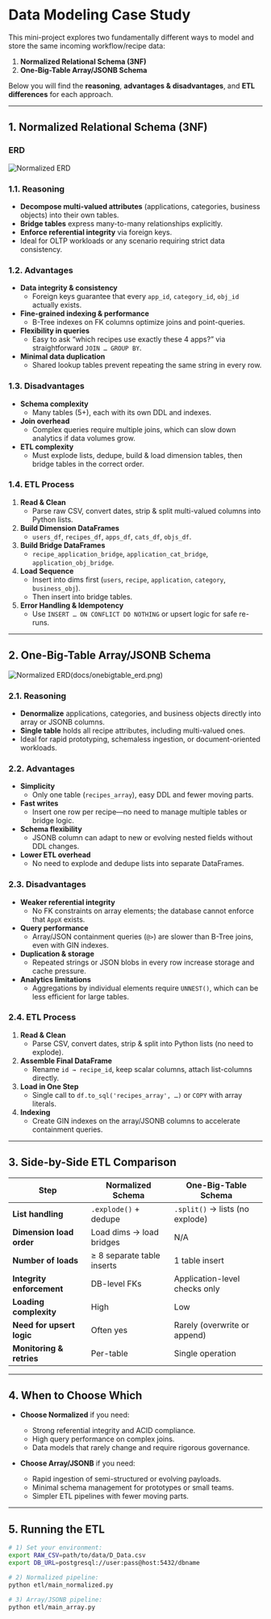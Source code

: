 # Data Modeling Case Study

This mini-project explores two fundamentally different ways to model and store the same incoming workflow/recipe data:

1. **Normalized Relational Schema (3NF)**  
2. **One-Big-Table Array/JSONB Schema**

Below you will find the **reasoning**, **advantages & disadvantages**, and **ETL differences** for each approach.

---

## 1. Normalized Relational Schema (3NF)

### ERD

![Normalized ERD](docs/onebigtable_erd.png)

### 1.1. Reasoning
- **Decompose multi-valued attributes** (applications, categories, business objects) into their own tables.
- **Bridge tables** express many-to-many relationships explicitly.
- **Enforce referential integrity** via foreign keys.
- Ideal for OLTP workloads or any scenario requiring strict data consistency.

### 1.2. Advantages
- **Data integrity & consistency**  
  - Foreign keys guarantee that every `app_id`, `category_id`, `obj_id` actually exists.  
- **Fine-grained indexing & performance**  
  - B-Tree indexes on FK columns optimize joins and point-queries.  
- **Flexibility in queries**  
  - Easy to ask “which recipes use exactly these 4 apps?” via straightforward `JOIN … GROUP BY`.
- **Minimal data duplication**  
  - Shared lookup tables prevent repeating the same string in every row.

### 1.3. Disadvantages
- **Schema complexity**  
  - Many tables (5+), each with its own DDL and indexes.  
- **Join overhead**  
  - Complex queries require multiple joins, which can slow down analytics if data volumes grow.  
- **ETL complexity**  
  - Must explode lists, dedupe, build & load dimension tables, then bridge tables in the correct order.

### 1.4. ETL Process
1. **Read & Clean**  
   - Parse raw CSV, convert dates, strip & split multi-valued columns into Python lists.  
2. **Build Dimension DataFrames**  
   - `users_df`, `recipes_df`, `apps_df`, `cats_df`, `objs_df`.  
3. **Build Bridge DataFrames**  
   - `recipe_application_bridge`, `application_cat_bridge`, `application_obj_bridge`.  
4. **Load Sequence**  
   - Insert into dims first (`users`, `recipe`, `application`, `category`, `business_obj`).  
   - Then insert into bridge tables.  
5. **Error Handling & Idempotency**  
   - Use `INSERT … ON CONFLICT DO NOTHING` or upsert logic for safe re-runs.

---

## 2. One-Big-Table Array/JSONB Schema

![Normalized ERD](docs/normalised_erd.png)(docs/onebigtable_erd.png)


### 2.1. Reasoning
- **Denormalize** applications, categories, and business objects directly into array or JSONB columns.
- **Single table** holds all recipe attributes, including multi-valued ones.
- Ideal for rapid prototyping, schemaless ingestion, or document-oriented workloads.

### 2.2. Advantages
- **Simplicity**  
  - Only one table (`recipes_array`), easy DDL and fewer moving parts.  
- **Fast writes**  
  - Insert one row per recipe—no need to manage multiple tables or bridge logic.  
- **Schema flexibility**  
  - JSONB column can adapt to new or evolving nested fields without DDL changes.  
- **Lower ETL overhead**  
  - No need to explode and dedupe lists into separate DataFrames.

### 2.3. Disadvantages
- **Weaker referential integrity**  
  - No FK constraints on array elements; the database cannot enforce that `AppX` exists.  
- **Query performance**  
  - Array/JSON containment queries (`@>`) are slower than B-Tree joins, even with GIN indexes.  
- **Duplication & storage**  
  - Repeated strings or JSON blobs in every row increase storage and cache pressure.  
- **Analytics limitations**  
  - Aggregations by individual elements require `UNNEST()`, which can be less efficient for large tables.

### 2.4. ETL Process
1. **Read & Clean**  
   - Parse CSV, convert dates, strip & split into Python lists (no need to explode).  
2. **Assemble Final DataFrame**  
   - Rename `id → recipe_id`, keep scalar columns, attach list-columns directly.  
3. **Load in One Step**  
   - Single call to `df.to_sql('recipes_array', …)` or `COPY` with array literals.  
4. **Indexing**  
   - Create GIN indexes on the array/JSONB columns to accelerate containment queries.

---

## 3. Side-by-Side ETL Comparison

| Step                        | Normalized Schema                      | One-Big-Table Schema          |
|-----------------------------|----------------------------------------|-------------------------------|
| **List handling**           | `.explode()` + dedupe                 | `.split()` → lists (no explode) |
| **Dimension load order**    | Load dims → load bridges               | N/A                           |
| **Number of loads**         | ≥ 8 separate table inserts             | 1 table insert               |
| **Integrity enforcement**   | DB-level FKs                           | Application-level checks only |
| **Loading complexity**      | High                                   | Low                           |
| **Need for upsert logic**   | Often yes                              | Rarely (overwrite or append)  |
| **Monitoring & retries**    | Per-table                            | Single operation              |

---

## 4. When to Choose Which

- **Choose Normalized** if you need:
  - Strong referential integrity and ACID compliance.
  - High query performance on complex joins.
  - Data models that rarely change and require rigorous governance.

- **Choose Array/JSONB** if you need:
  - Rapid ingestion of semi-structured or evolving payloads.
  - Minimal schema management for prototypes or small teams.
  - Simpler ETL pipelines with fewer moving parts.

---

## 5. Running the ETL

```bash
# 1) Set your environment:
export RAW_CSV=path/to/data/D_Data.csv
export DB_URL=postgresql://user:pass@host:5432/dbname

# 2) Normalized pipeline:
python etl/main_normalized.py

# 3) Array/JSONB pipeline:
python etl/main_array.py
